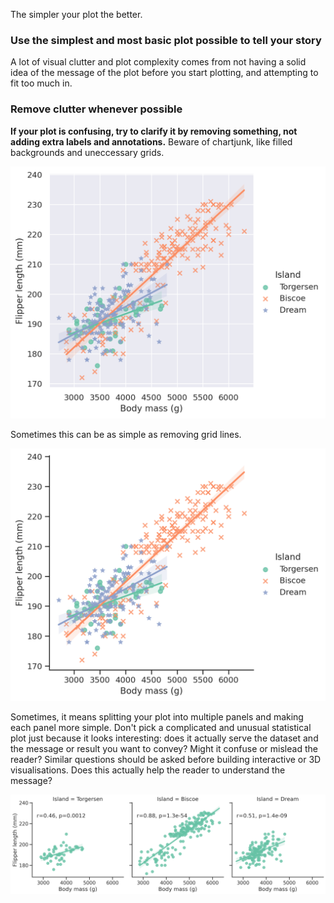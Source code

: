 The simpler your plot the better.

### Use the simplest and most basic plot possible to tell your story

A lot of visual clutter and plot complexity comes from not having a solid idea of the message of the plot before you start plotting, and attempting to fit too much in. 

### Remove clutter whenever possible

**If your plot is confusing, try to clarify it by removing something, not adding extra labels and annotations.** Beware of chartjunk, like filled backgrounds and uneccessary grids.

![Busy scatter plot](image-8.png)


Sometimes this can be as simple as removing grid lines.

![Busy scatter plot](image-9.png)

Sometimes, it means splitting your plot into multiple panels and making each panel more simple. Don't pick a complicated and unusual statistical plot just because it looks interesting: does it actually serve the dataset and the message or result you want to convey? Might it confuse or mislead the reader? Similar questions should be asked before building interactive or 3D visualisations. Does this actually help the reader to understand the message?

![Scatter plot across three panels](image-10.png)

